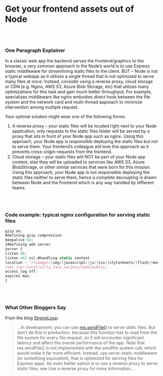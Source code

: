 # Get your frontend assets out of Node

<br/><br/>


### One Paragraph Explainer

In a classic web app the backend serves the frontend/graphics to the browser, a very common approach in the Node’s world is to use Express static middleware for streamlining staitc files to the client. BUT – Node is not a typical webapp as it utilizes a single thread that is not optimized to serve many files at once. Instead, consider using a reverse proxy, cloud storage or CDN (e.g. Nginx, AWS S3, Azure Blob Storage, etc) that utilizes many optimizations for this task and gain much better throughput. For example, specializes middleware like nginx embodies direct hook between the file system and the network card and multi-thread approach to minimize intervention among multiple request.

Your optimal solution might wear one of the following forms: 
1. A reverse proxy – your static files will be located right next to your Node application, only requests to the static files folder will be served by a proxy that sits in front of your Node app such as nginx. Using this approach, your Node app is responsible deploying the static files but not to serve them. Your frontend’s colleague will love this approach as it prevents cross-origin-requests from the frontend. 
2. Cloud storage – your static files will NOT be part of your Node app content, else they will be uploaded to services like AWS S3, Azure BlobStorage, or other similar services that were born for this mission. Using this approach, your Node app is not responsible deploying the static files neither to serve them, hence a complete decoupling is drawn between Node and the Frontend which is any way handled by different teams.

<br/><br/>


### Code example: typical nginx configuration for serving static files

```javascript
gzip on;
#defining gzip compression
keepalive 64;
}#defining web server
server {
listen 80;
listen 443 ssl;#handling static content
location ~ ^/(images/|img/|javascript/|js/|css/|stylesheets/|flash/|media/|static/|robots.txt|humans.txt|favicon.ico) {
root /usr/local/silly_face_society/node/public;
access_log off;
expires max;
}
```

<br/><br/>

### What Other Bloggers Say
From the blog [StrongLoop](https://strongloop.com/strongblog/best-practices-for-express-in-production-part-two-performance-and-reliability/):

>…In development, you can use [res.sendFile()](http://expressjs.com/4x/api.html#res.sendFile) to serve static files. But don’t do this in production, because this function has to read from the file system for every file request, so it will encounter significant latency and affect the overall performance of the app. Note that res.sendFile() is not implemented with the sendfile system call, which would make it far more efficient. Instead, use serve-static middleware (or something equivalent), that is optimized for serving files for Express apps. An even better option is to use a reverse proxy to serve static files; see Use a reverse proxy for more information…

<br/><br/>
